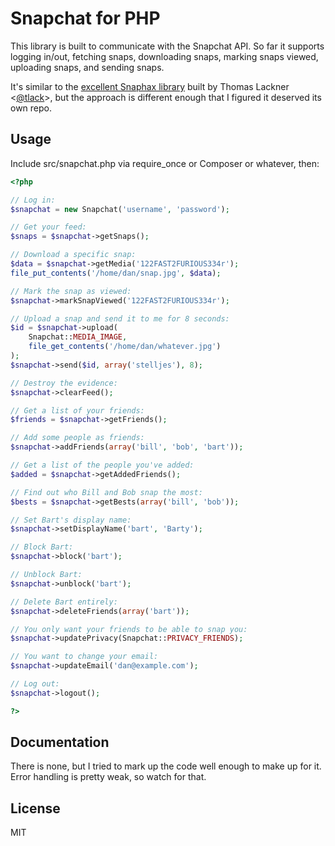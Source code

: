 Snapchat for PHP
================

This library is built to communicate with the Snapchat API. So far it supports
logging in/out, fetching snaps, downloading snaps, marking snaps viewed,
uploading snaps, and sending snaps.

It's similar to the [excellent Snaphax library](http://github.com/tlack/snaphax)
built by Thomas Lackner <[@tlack](http://twitter.com/tlack)>, but the approach
is different enough that I figured it deserved its own repo.


Usage
-----

Include src/snapchat.php via require_once or Composer or whatever, then:

```php
<?php

// Log in:
$snapchat = new Snapchat('username', 'password');

// Get your feed:
$snaps = $snapchat->getSnaps();

// Download a specific snap:
$data = $snapchat->getMedia('122FAST2FURIOUS334r');
file_put_contents('/home/dan/snap.jpg', $data);

// Mark the snap as viewed:
$snapchat->markSnapViewed('122FAST2FURIOUS334r');

// Upload a snap and send it to me for 8 seconds:
$id = $snapchat->upload(
	Snapchat::MEDIA_IMAGE,
	file_get_contents('/home/dan/whatever.jpg')
);
$snapchat->send($id, array('stelljes'), 8);

// Destroy the evidence:
$snapchat->clearFeed();

// Get a list of your friends:
$friends = $snapchat->getFriends();

// Add some people as friends:
$snapchat->addFriends(array('bill', 'bob', 'bart'));

// Get a list of the people you've added:
$added = $snapchat->getAddedFriends();

// Find out who Bill and Bob snap the most:
$bests = $snapchat->getBests(array('bill', 'bob'));

// Set Bart's display name:
$snapchat->setDisplayName('bart', 'Barty');

// Block Bart:
$snapchat->block('bart');

// Unblock Bart:
$snapchat->unblock('bart');

// Delete Bart entirely:
$snapchat->deleteFriends(array('bart'));

// You only want your friends to be able to snap you:
$snapchat->updatePrivacy(Snapchat::PRIVACY_FRIENDS);

// You want to change your email:
$snapchat->updateEmail('dan@example.com');

// Log out:
$snapchat->logout();

?>
```


Documentation
------------

There is none, but I tried to mark up the code well enough to make up for it.
Error handling is pretty weak, so watch for that.


License
------------

MIT
